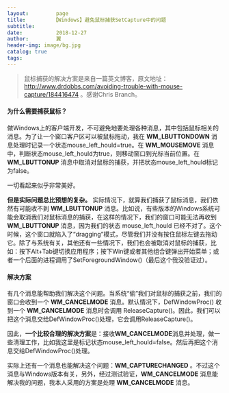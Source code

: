 ```yaml
---
layout:         page
title:         【Windows】避免鼠标捕获SetCapture中的问题
subtitle:       
date:           2018-12-27
author:         翼
header-img: image/bg.jpg
catalog: true
tags:
---
```


> 鼠标捕获的解决方案是来自一篇英文博客，原文地址：http://www.drdobbs.com/avoiding-trouble-with-mouse-capture/184416474 。感谢Chris Branch。

#### 为什么需要捕获鼠标？
做Windows上的客户端开发，不可避免地要处理各种消息，其中包括鼠标相关的消息。为了让一个窗口客户区可以被鼠标拖动，我在 **WM_LBUTTONDOWN** 消息处理时记录一个状态mouse_left_hould=true。在 **WM_MOUSEMOVE** 消息中，判断状态mouse_left_hould为true，则移动窗口到光标当前位置。在 **WM_LBUTTONUP** 消息中取消对鼠标的捕获，并把状态mouse_left_hould标记为false。

一切看起来似乎非常美好。

**但是实际问题总比预想的复杂。** 实际情况下，就算我们捕获了鼠标消息，我们依然有可能收不到 **WM_LBUTTONUP** 消息。比如说，有些版本的Windows系统可能会取消我们对鼠标消息的捕获，在这样的情况下，我们的窗口可能无法再收到 **WM_LBUTTONUP** 消息，因为我们的状态 mouse_left_hould 已经不对了。这个时候，这个窗口就陷入了“dragging”模式，尽管我们并没有按住鼠标左键去拖动它。除了与系统有关，其他还有一些情况下，我们也会被取消对鼠标的捕获，比如：按下Alt+Tab键切换应用程序；按下Win键或者其他组合键弹出开始菜单；或者一个后面的进程调用了SetForegroundWindow()（最后这个我没验证过）。

#### 解决方案
有几个消息能帮助我们解决这个问题。当系统“偷”我们对鼠标的捕获之前，我们的窗口会收到一个 **WM_CANCELMODE** 消息。默认情况下，DefWindowProc() 收到一个 **WM_CANCELMODE** 消息时会调用 ReleaseCapture()。因此，我们可以把这个消息交给DefWindowProc()处理，它会调用ReleaseCapture()。

因此，**一个比较合理的解决方案**是：接收**WM_CANCELMODE**消息并处理，做一些清理工作，比如我这里是标记状态mouse_left_hould=false。然后再把这个消息交给DefWindowProc()处理。

实际上还有一个消息也能解决这个问题：**WM_CAPTURECHANGED** 。不过这个消息与Windows版本有关，另外，经过测试验证，**WM_CANCELMODE** 消息能解决我的问题，我本人采用的方案是处理 **WM_CANCELMODE** 消息。
